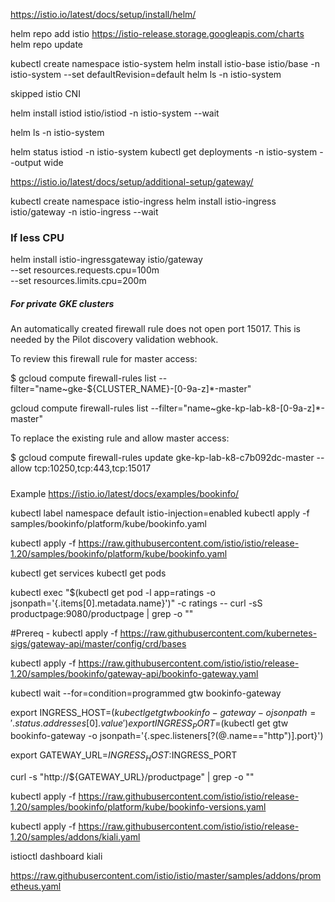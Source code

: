 https://istio.io/latest/docs/setup/install/helm/

helm repo add istio https://istio-release.storage.googleapis.com/charts
helm repo update

kubectl create namespace istio-system
helm install istio-base istio/base -n istio-system --set defaultRevision=default
helm ls -n istio-system

skipped istio CNI 

helm install istiod istio/istiod -n istio-system --wait

helm ls -n istio-system

helm status istiod -n istio-system
kubectl get deployments -n istio-system --output wide



https://istio.io/latest/docs/setup/additional-setup/gateway/

kubectl create namespace istio-ingress
helm install istio-ingress istio/gateway -n istio-ingress --wait


### If less CPU 

helm install istio-ingressgateway istio/gateway \
  --set resources.requests.cpu=100m \
  --set resources.limits.cpu=200m


##### For private GKE clusters

An automatically created firewall rule does not open port 15017. This is needed by the Pilot discovery validation webhook.

To review this firewall rule for master access:

$ gcloud compute firewall-rules list --filter="name~gke-${CLUSTER_NAME}-[0-9a-z]*-master"

gcloud compute firewall-rules list --filter="name~gke-kp-lab-k8-[0-9a-z]*-master"

To replace the existing rule and allow master access:

$ gcloud compute firewall-rules update gke-kp-lab-k8-c7b092dc-master --allow tcp:10250,tcp:443,tcp:15017
#####

Example
https://istio.io/latest/docs/examples/bookinfo/


kubectl label namespace default istio-injection=enabled
kubectl apply -f samples/bookinfo/platform/kube/bookinfo.yaml


kubectl apply -f  https://raw.githubusercontent.com/istio/istio/release-1.20/samples/bookinfo/platform/kube/bookinfo.yaml

kubectl get services
kubectl get pods

kubectl exec "$(kubectl get pod -l app=ratings -o jsonpath='{.items[0].metadata.name}')" -c ratings -- curl -sS productpage:9080/productpage | grep -o "<title>.*</title>"



#Prereq - kubectl apply -f https://raw.githubusercontent.com/kubernetes-sigs/gateway-api/master/config/crd/bases


kubectl apply -f https://raw.githubusercontent.com/istio/istio/release-1.20/samples/bookinfo/gateway-api/bookinfo-gateway.yaml

kubectl wait --for=condition=programmed gtw bookinfo-gateway

export INGRESS_HOST=$(kubectl get gtw bookinfo-gateway -o jsonpath='{.status.addresses[0].value}')
export INGRESS_PORT=$(kubectl get gtw bookinfo-gateway -o jsonpath='{.spec.listeners[?(@.name=="http")].port}')

export GATEWAY_URL=$INGRESS_HOST:$INGRESS_PORT

curl -s "http://${GATEWAY_URL}/productpage" | grep -o "<title>.*</title>"


kubectl apply -f https://raw.githubusercontent.com/istio/istio/release-1.20/samples/bookinfo/platform/kube/bookinfo-versions.yaml




kubectl apply -f https://raw.githubusercontent.com/istio/istio/release-1.20/samples/addons/kiali.yaml

istioctl dashboard kiali

https://raw.githubusercontent.com/istio/istio/master/samples/addons/prometheus.yaml